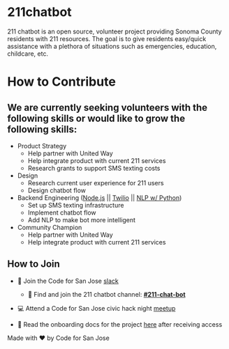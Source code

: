 # 211chatbot
211 chatbot is an open source, volunteer project providing Sonoma County residents with 211 resources. The goal is to give residents easy/quick assistance with a plethora of situations such as emergencies, education, childcare, etc.

# How to Contribute
We are currently seeking volunteers with the following skills or would like to grow the following skills:
-
- Product Strategy
    - Help partner with United Way
    - Help integrate product with current 211 services
    - Research grants to support SMS texting costs
- Design
    - Research current user experience for 211 users
    - Design chatbot flow
- Backend Engineering ([Node.js](https://nodejs.org/en/) || [Twilio](https://www.twilio.com/docs/usage/api) || [NLP w/ Python](https://medium.com/towards-artificial-intelligence/natural-language-processing-nlp-with-python-tutorial-for-beginners-1f54e610a1a0))
    - Set up SMS texting infrastructure
    - Implement chatbot flow
    - Add NLP to make bot more intelligent
- Community Champion 
    - Help partner with United Way
    - Help integrate product with current 211 services

How to Join
-
- 📲 Join the Code for San Jose [slack](https://slackin-c4sj.herokuapp.com/)
    - 🔎 Find and join the 211 chatbot channel: [**#211-chat-bot**](https://codeforsanjose.slack.com/archives/C01B9RD9F4N)

- 💻 Attend a Code for San Jose civic hack night [meetup](https://www.meetup.com/code-for-san-jose/)

- 📖 Read the onboarding docs for the project [here](https://docs.google.com/document/d/1DzT1Bgs7oq01ckLj5eFqxbyn5e37Fxbj1A-uX6IM0jI/edit#heading=h.6odqkwh9ef3h) after receiving access

Made with ❤️ by Code for San Jose
